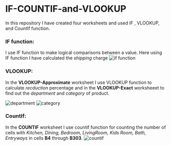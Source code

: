 
# IF-COUNTIF-and-VLOOKUP

In this repository I have created  four worksheets and used IF , VLOOKUP, and CountIf function.

### IF function:
I use IF function to make logical comparisons between a value. Here using IF function I have calculated the *shipping* charge
![if function](https://user-images.githubusercontent.com/33751371/34720284-5a06b976-f568-11e7-9beb-026eac26fe36.PNG)


### VLOOKUP:
In the **VLOOKUP-Approximate** worksheet I use VLOOKUP function to calculate *recduction* percentage and in the **VLOOKUP-Exact** worksheeet to find out the *department* and *category* of product.

![department](https://user-images.githubusercontent.com/33751371/34722082-95c8a378-f56f-11e7-9e99-01355a59cf5b.PNG)
![category](https://user-images.githubusercontent.com/33751371/34722080-9461e94a-f56f-11e7-9fa8-d23e1f26b8bf.PNG)

### CountIf:
In the **COUNTIF** worksheet I use countif function for counting the number of cells with *Kitchen, Dining, Bedroom, LivingRoom,
Kids Room, Bath, Entryways* in cells **B4** through **B303**.
![countif](https://user-images.githubusercontent.com/33751371/34821794-0bfdecda-f6ef-11e7-8dc1-a31f363fd744.PNG)
